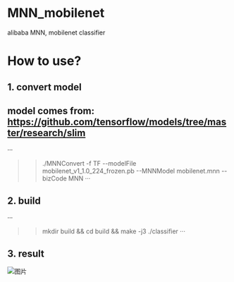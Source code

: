# MNN_mobilenet
alibaba MNN, mobilenet classifier
# **How to use?**
## 1. convert model
## model comes from: https://github.com/tensorflow/models/tree/master/research/slim
···
>> ./MNNConvert -f TF --modelFile mobilenet_v1_1.0_224_frozen.pb --MNNModel mobilenet.mnn --bizCode MNN
···
## 2. build
···
>> mkdir build && cd build && make -j3
>> ./classifier
···
## 3. result
![图片](https://github.com/MirrorYuChen/MNN_mobilenet/blob/master/data/images/classify_result.jpg)
